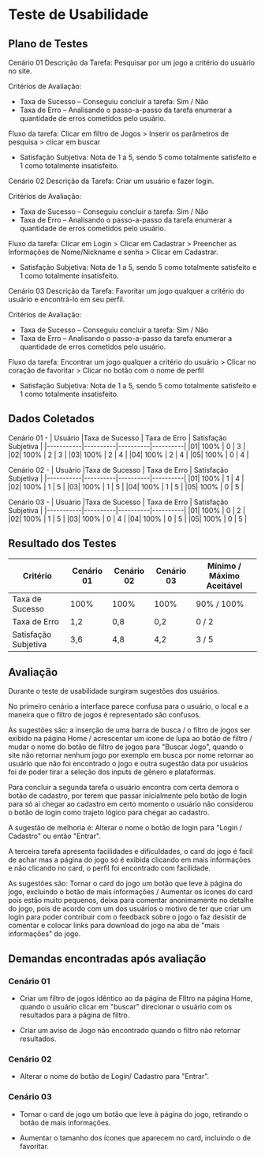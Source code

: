# Teste de Usabilidade
## Plano de Testes
Cenário 01
Descrição da Tarefa: Pesquisar por um jogo a critério do usuário no site.

Critérios de Avaliação:
* Taxa de Sucesso – 
Conseguiu concluir a tarefa: Sim / Não
* Taxa de Erro – 
Analisando o passo-a-passo da tarefa enumerar a quantidade de erros cometidos pelo usuário.

Fluxo da tarefa: Clicar em filtro de Jogos > Inserir os parâmetros de pesquisa > clicar em buscar
* Satisfação Subjetiva: 
Nota de 1 a 5, sendo 5 como totalmente satisfeito e 1 como totalmente insatisfeito.

Cenário 02
Descrição da Tarefa: Criar um usuário e fazer login.

Critérios de Avaliação:
* Taxa de Sucesso – 
Conseguiu concluir a tarefa: Sim / Não
* Taxa de Erro – 
Analisando o passo-a-passo da tarefa enumerar a quantidade de erros cometidos pelo usuário.

Fluxo da tarefa: Clicar em Login > Clicar em Cadastrar > Preencher as Informações de Nome/Nickname e senha > Clicar em Cadastrar.
* Satisfação Subjetiva: 
Nota de 1 a 5, sendo 5 como totalmente satisfeito e 1 como totalmente insatisfeito.

Cenário 03
Descrição da Tarefa: Favoritar um jogo qualquer a critério do usuário e encontrá-lo em seu perfil.

Critérios de Avaliação:
* Taxa de Sucesso – 
Conseguiu concluir a tarefa: Sim / Não
* Taxa de Erro – 
Analisando o passo-a-passo da tarefa enumerar a quantidade de erros cometidos pelo usuário.

Fluxo da tarefa: Encontrar um jogo qualquer a critério do usuário > Clicar no coração de favoritar > Clicar no botão com o nome de perfil  
* Satisfação Subjetiva: 
Nota de 1 a 5, sendo 5 como totalmente satisfeito e 1 como totalmente insatisfeito.

## Dados Coletados

Cenário 01 -
| Usuário |Taxa de Sucesso | Taxa de Erro | Satisfação Subjetiva |
|-----------|----------|----------|----------|
|01| 100% | 0 | 3 |
|02| 100% | 2 | 3 |
|03| 100% | 2 | 4 |
|04| 100% | 2 | 4 |
|05| 100% | 0 | 4 |

Cenário 02 -
| Usuário |Taxa de Sucesso | Taxa de Erro | Satisfação Subjetiva |
|-----------|----------|----------|----------|
|01| 100% | 1 | 4 |
|02| 100% | 1 | 5 |
|03| 100% | 1 | 5 |
|04| 100% | 1 | 5 |
|05| 100% | 0 | 5 |

Cenário 03 -
| Usuário |Taxa de Sucesso | Taxa de Erro | Satisfação Subjetiva |
|-----------|----------|----------|----------|
|01| 100% | 0 | 2 |
|02| 100% | 1 | 5 |
|03| 100% | 0 | 4 |
|04| 100% | 0 | 5 |
|05| 100% | 0 | 5 |

## Resultado dos Testes

| Critério | Cenário 01 | Cenário 02 | Cenário 03 | Mínimo / Máximo Aceitável |
|-----|-----|-----|-----|-----|
| Taxa de Sucesso | 100% | 100% | 100% | 90% / 100% |
| Taxa de Erro | 1,2 | 0,8 | 0,2 | 0 / 2 |
| Satisfação Subjetiva| 3,6 | 4,8 | 4,2 | 3 / 5 |


## Avaliação

Durante o teste de usabilidade surgiram sugestões dos usuários.

No primeiro cenário a interface parece confusa para o usuário, o local e a maneira que o filtro de jogos é representado são confusos. 

As sugestões são: a inserção de uma barra de busca / o filtro de jogos ser exibido na página Home / acrescentar um icone de lupa ao botão de filtro / mudar o nome do botão de filtro de jogos para "Buscar Jogo", quando o site não retornar nenhum jogo por exemplo em busca por nome retornar ao usuário que não foi encontrado o jogo e outra sugestão data por usuários foi de poder tirar a seleção dos inputs de gênero e plataformas.

Para concluir a segunda tarefa o usuário encontra com certa demora o botão de cadastro, por terem que passar inicialmente pelo botão de login para só ai chegar ao cadastro em certo momento o usuário não considerou o botão de login como trajeto lógico para chegar ao cadastro. 

A sugestão de melhoria é: Alterar o nome o botão de login para "Login / Cadastro" ou então "Entrar".

A terceira tarefa apresenta facilidades e dificuldades, o card do jogo é facil de achar mas a página do jogo só é exibida clicando em mais informações e não clicando no card, o perfil foi encontrado com facilidade. 

As sugestões são: Tornar o card do jogo um botão que leve à página do jogo, excluindo o botão de mais informações / Aumentar os icones do card pois estão muito pequenos, deixa para comentar anonimamente no detalhe do jogo, pois de acordo com um dos usuários o motivo de ter que criar um login para poder contribuir com o feedback sobre o jogo o faz desistir de comentar e colocar links para download do jogo na aba de "mais informações" do jogo. 

## Demandas encontradas após avaliação

### Cenário 01

* Criar um filtro de jogos idêntico ao da página de FIltro na página Home, quando o usuário clicar em "buscar" direcionar o usuário com os resultados para a página de filtro.

* Criar um aviso de Jogo não encontrado quando o filtro não retornar resultados.

### Cenário 02

* Alterar o nome do botão de Login/ Cadastro para "Entrar".

### Cenário 03

* Tornar o card de jogo um botão que leve à página do jogo, retirando o botão de mais informações.

* Aumentar o tamanho dos ícones que aparecem no card, incluindo o de favoritar.